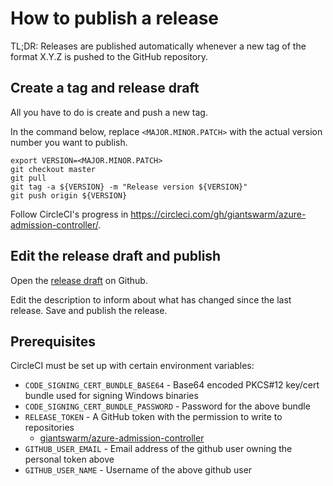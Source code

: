 # How to publish a release

TL;DR: Releases are published automatically whenever a new tag of the format X.Y.Z is pushed to the GitHub repository.

## Create a tag and release draft

All you have to do is create and push a new tag.

In the command below, replace `<MAJOR.MINOR.PATCH>` with the actual version number you want to publish.

```
export VERSION=<MAJOR.MINOR.PATCH>
git checkout master
git pull
git tag -a ${VERSION} -m "Release version ${VERSION}"
git push origin ${VERSION}
```

Follow CircleCI's progress in https://circleci.com/gh/giantswarm/azure-admission-controller/.

## Edit the release draft and publish

Open the [release draft](https://github.com/giantswarm/azure-admission-controller/releases/) on Github.

Edit the description to inform about what has changed since the last release. Save and publish the release.

## Prerequisites

CircleCI must be set up with certain environment variables:

- `CODE_SIGNING_CERT_BUNDLE_BASE64` - Base64 encoded PKCS#12 key/cert bundle used for signing Windows binaries
- `CODE_SIGNING_CERT_BUNDLE_PASSWORD` - Password for the above bundle
- `RELEASE_TOKEN` - A GitHub token with the permission to write to repositories
  - [giantswarm/azure-admission-controller](https://github.com/giantswarm/azure-admission-controller/)
- `GITHUB_USER_EMAIL` - Email address of the github user owning the personal token above
- `GITHUB_USER_NAME` - Username of the above github user
